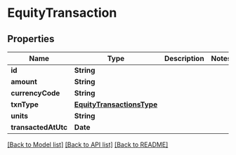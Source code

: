 # EquityTransaction

## Properties
Name | Type | Description | Notes
------------ | ------------- | ------------- | -------------
**id** | **String** |  | 
**amount** | **String** |  | 
**currencyCode** | **String** |  | 
**txnType** | [**EquityTransactionsType**](EquityTransactionsType.md) |  | 
**units** | **String** |  | 
**transactedAtUtc** | **Date** |  | 

[[Back to Model list]](../README.md#documentation-for-models) [[Back to API list]](../README.md#documentation-for-api-endpoints) [[Back to README]](../README.md)


